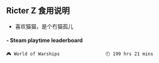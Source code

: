 ## Ricter Z 食用说明
- 喜欢猫猫，是个冇猫孤儿

<!-- steam-box start -->
#### - Steam playtime leaderboard
```text
🎮 World of Warships                 🕘 199 hrs 21 mins
```
<!-- Powered by https://github.com/YouEclipse/steam-box . -->
<!-- steam-box end -->
